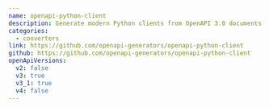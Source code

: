 ```yaml
---
name: openapi-python-client
description: Generate modern Python clients from OpenAPI 3.0 documents.
categories:
  - converters
link: https://github.com/openapi-generators/openapi-python-client
github: https://github.com/openapi-generators/openapi-python-client
openApiVersions:
  v2: false
  v3: true
  v3_1: true
  v4: false
---
```


